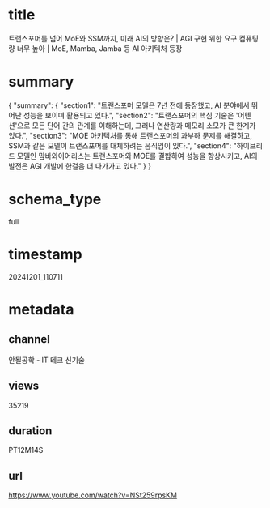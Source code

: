 
# title
트랜스포머를 넘어 MoE와 SSM까지, 미래 AI의 방향은? | AGI 구현 위한 요구 컴퓨팅 량 너무 높아 | MoE, Mamba, Jamba 등 AI 아키텍처 등장

# summary
{
    "summary": {
        "section1": "트랜스포머 모델은 7년 전에 등장했고, AI 분야에서 뛰어난 성능을 보이며 활용되고 있다.",
        "section2": "트랜스포머의 핵심 기술은 '어텐션'으로 모든 단어 간의 관계를 이해하는데, 그러나 연산량과 메모리 소모가 큰 한계가 있다.",
        "section3": "MOE 아키텍처를 통해 트랜스포머의 과부하 문제를 해결하고, SSM과 같은 모델이 트랜스포머를 대체하려는 움직임이 있다.",
        "section4": "하이브리드 모델인 맘바와이어리스는 트랜스포머와 MOE를 결합하여 성능을 향상시키고, AI의 발전은 AGI 개발에 한걸음 더 다가가고 있다."
    }
}

# schema_type
full

# timestamp
20241201_110711

# metadata

## channel
안될공학 - IT 테크 신기술

## views
35219

## duration
PT12M14S

## url
https://www.youtube.com/watch?v=NSt259rpsKM